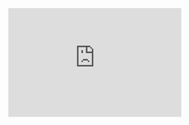 <iframe src='https://tradingeconomics.com/embed/?s=oecai001&v=202411250959V20230410&h=220&w=350&ref=/canada/consumer-confidence&type=column&d1=2023-12-01&d2=2024-11-30' height='220' width='350'  frameborder='0' scrolling='no'></iframe>
